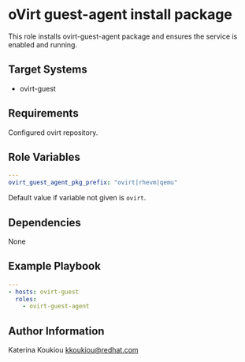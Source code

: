 oVirt guest-agent install package
=============================

This role installs ovirt-guest-agent package and
ensures the service is enabled and running.

Target Systems
--------------

* ovirt-guest


Requirements
------------

Configured ovirt repository.


Role Variables
--------------

```yaml
---
ovirt_guest_agent_pkg_prefix: "ovirt|rhevm|qemu"
```

Default value if variable not given is ```ovirt```.

Dependencies
------------

None

Example Playbook
----------------

```yaml
---
- hosts: ovirt-guest
  roles:
    - ovirt-guest-agent
```

Author Information
------------------

Katerina Koukiou
kkoukiou@redhat.com
